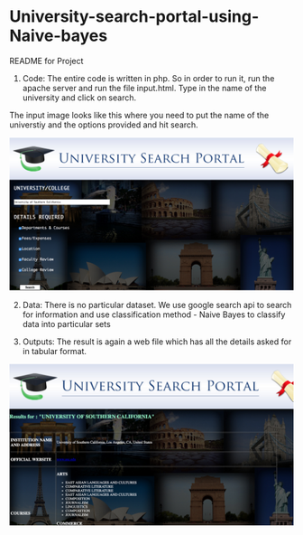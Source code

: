 # University-search-portal-using-Naive-bayes

README for Project


1. Code:
The entire code is written in php. So in order to run it, run the apache server and run the file input.html.
Type in the name of the university and click on search. 

The input image looks like this where you need to put the name of the universtiy and the options provided and hit search. 

![Input image](input.png)


2. Data:
There is no particular dataset. We use google search api to search for information and use classification method - Naive Bayes 
to classify data into particular sets

3. Outputs:
The result is again a web file which has all the details asked for in tabular format. 


![Result image](results.png)
